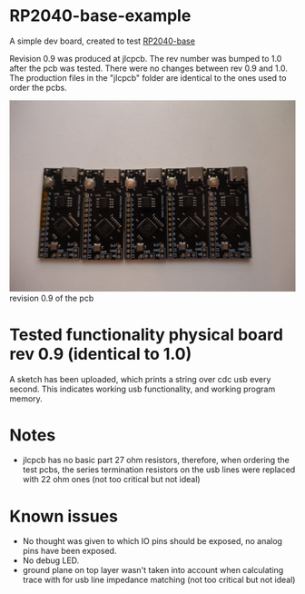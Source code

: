 # RP2040-base-example
A simple dev board, created to test [RP2040-base](https://github.com/TT-392/RP2040-base)

Revision 0.9 was produced at jlcpcb. The rev number was bumped to 1.0 after the pcb was tested. There were no changes between rev 0.9 and 1.0. The production files in the "jlcpcb" folder are identical to the ones used to order the pcbs.

![5 pcbs of revision 0.9 with black solder mask](./DSC09339.JPG "5 pcbs of revision 0.9 with black solder mask")
revision 0.9 of the pcb

# Tested functionality physical board rev 0.9 (identical to 1.0)
A sketch has been uploaded, which prints a string over cdc usb every second. This indicates working usb functionality, and working program memory.

# Notes
- jlcpcb has no basic part 27 ohm resistors, therefore, when ordering the test pcbs, the series termination resistors on the usb lines were replaced with 22 ohm ones (not too critical but not ideal)

# Known issues
- No thought was given to which IO pins should be exposed, no analog pins have been exposed.
- No debug LED.
- ground plane on top layer wasn't taken into account when calculating trace with for usb line impedance matching (not too critical but not ideal)

